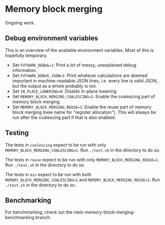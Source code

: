 # Memory block merging

Ongoing work.


## Debug environment variables

This is an overview of the available environment variables.  Most of
this is hopefully temporary.

  + Set `FUTHARK_DEBUG=1`: Print a lot of messy, unexplained debug
    information.
  + Set `FUTHARK_DEBUG_JSON=1`: Print whatever calculations are deemed
    important in machine-readable JSON lines, i.e. every line is valid
    JSON, but the output as a whole probably is not.
  + Set `IN_PLACE_LOWERING=0`: Disable in-place lowering.
  + Set `MEMORY_BLOCK_MERGING_COALESCING=1`: Enable the coalescing part
    of memory block merging.
  + Set `MEMORY_BLOCK_MERGING_REUSE=1`: Enable the reuse part of memory
    block merging (new name for "register allocation").  This will
    always be run after the coalescing part if that is also enabled.


## Testing

The tests in `coalescing` expect to be run with only
`MEMORY_BLOCK_MERGING_COALESCING=1`.  Run `./test.sh` in the directory
to do so.

The tests in `reuse` expect to be run with only
`MEMORY_BLOCK_MERGING_REUSE=1`.  Run `./test.sh` in the directory to do
so.

The tests in `mix` expect to be run with both
`MEMORY_BLOCK_MERGING_COALESCING=1` and `MEMORY_BLOCK_MERGING_REUSE=1`.
Run `./test.sh` in the directory to do so.


## Benchmarking

For benchmarking, check out the niels-memory-block-merging-benchmarking
branch.
